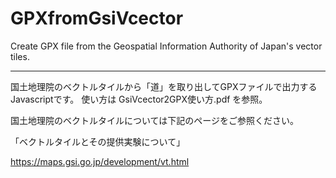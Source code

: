 # GPXfromGsiVcector
Create GPX file from the Geospatial Information Authority of Japan's vector tiles.

----------------------------------------------------------------------------------

国土地理院のベクトルタイルから「道」を取り出してGPXファイルで出力するJavascriptです。
使い方は GsiVcector2GPX使い方.pdf を参照。

国土地理院のベクトルタイルについては下記のページをご参照ください。

「ベクトルタイルとその提供実験について」

https://maps.gsi.go.jp/development/vt.html
